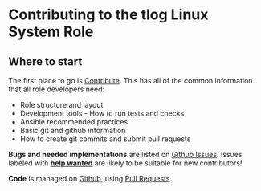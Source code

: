Contributing to the tlog Linux System Role
==========================================

Where to start
--------------

The first place to go is [Contribute](https://linux-system-roles.github.io/contribute.html).
This has all of the common information that all role developers need:

* Role structure and layout
* Development tools - How to run tests and checks
* Ansible recommended practices
* Basic git and github information
* How to create git commits and submit pull requests

**Bugs and needed implementations** are listed on
[Github Issues](https://github.com/fedora.linux_system_roles.tlog/issues).
Issues labeled with
[**help wanted**](https://github.com/fedora.linux_system_roles.tlog/issues?q=is%3Aissue+is%3Aopen+label%3A%22help+wanted%22)
are likely to be suitable for new contributors!

**Code** is managed on [Github](https://github.com/fedora.linux_system_roles.tlog), using
[Pull Requests](https://help.github.com/en/github/collaborating-with-issues-and-pull-requests/about-pull-requests).

